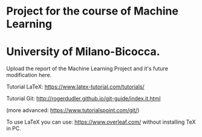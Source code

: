 # Project for the course of Machine Learning
# University of Milano-Bicocca.


Upload the report of the Machine Learning Project and it's future modification here.

Tutorial LaTeX: https://www.latex-tutorial.com/tutorials/

Tutorial Git: http://rogerdudler.github.io/git-guide/index.it.html

(more advanced: https://www.tutorialspoint.com/git/)

To use LaTeX you can use: https://www.overleaf.com/ without installing TeX in PC.
